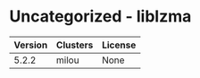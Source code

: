 # Uncategorized - liblzma







| Version | Clusters | License |
| ------- | -------- | ------- |
| 5.2.2 | milou | None |

